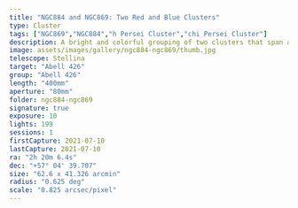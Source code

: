 ```yaml
---
title: "NGC884 and NGC869: Two Red and Blue Clusters"
type: Cluster
tags: ["NGC869","NGC884","h Persei Cluster","chi Persei Cluster"]
description: A bright and colorful grouping of two clusters that span a section of the sky twice the size of a full moon.
image: assets/images/gallery/ngc884-ngc869/thumb.jpg
telescope: Stellina
target: "Abell 426"
group: "Abell 426"
length: "400mm"
aperture: "80mm"
folder: ngc884-ngc869
signature: true
exposure: 10
lights: 199
sessions: 1 
firstCapture: 2021-07-10 
lastCapture: 2021-07-10
ra: "2h 20m 6.4s"
dec: "+57° 04' 39.707"
size: "62.6 x 41.326 arcmin"
radius: "0.625 deg"
scale: "0.825 arcsec/pixel"
---
```

